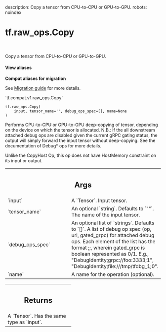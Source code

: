 description: Copy a tensor from CPU-to-CPU or GPU-to-GPU.
robots: noindex

# tf.raw_ops.Copy

<!-- Insert buttons and diff -->

<table class="tfo-notebook-buttons tfo-api nocontent" align="left">

</table>



Copy a tensor from CPU-to-CPU or GPU-to-GPU.

<section class="expandable">
  <h4 class="showalways">View aliases</h4>
  <p>
<b>Compat aliases for migration</b>
<p>See
<a href="https://www.tensorflow.org/guide/migrate">Migration guide</a> for
more details.</p>
<p>`tf.compat.v1.raw_ops.Copy`</p>
</p>
</section>

<pre class="devsite-click-to-copy prettyprint lang-py tfo-signature-link">
<code>tf.raw_ops.Copy(
    input, tensor_name=&#x27;&#x27;, debug_ops_spec=[], name=None
)
</code></pre>



<!-- Placeholder for "Used in" -->

Performs CPU-to-CPU or GPU-to-GPU deep-copying of tensor, depending on the
device on which the tensor is allocated.
N.B.: If the all downstream attached debug ops are disabled given the current
gRPC gating status, the output will simply forward the input tensor without
deep-copying. See the documentation of Debug* ops for more details.

Unlike the CopyHost Op, this op does not have HostMemory constraint on its
input or output.

<!-- Tabular view -->
 <table class="responsive fixed orange">
<colgroup><col width="214px"><col></colgroup>
<tr><th colspan="2"><h2 class="add-link">Args</h2></th></tr>

<tr>
<td>
`input`
</td>
<td>
A `Tensor`. Input tensor.
</td>
</tr><tr>
<td>
`tensor_name`
</td>
<td>
An optional `string`. Defaults to `""`.
The name of the input tensor.
</td>
</tr><tr>
<td>
`debug_ops_spec`
</td>
<td>
An optional list of `strings`. Defaults to `[]`.
A list of debug op spec (op, url, gated_grpc) for attached debug
ops. Each element of the list has the format
<debug_op>;<grpc_url>;<gated_grpc>, wherein gated_grpc is boolean represented
as 0/1. E.g., "DebugIdentity;grpc://foo:3333;1",
"DebugIdentity;file:///tmp/tfdbg_1;0".
</td>
</tr><tr>
<td>
`name`
</td>
<td>
A name for the operation (optional).
</td>
</tr>
</table>



<!-- Tabular view -->
 <table class="responsive fixed orange">
<colgroup><col width="214px"><col></colgroup>
<tr><th colspan="2"><h2 class="add-link">Returns</h2></th></tr>
<tr class="alt">
<td colspan="2">
A `Tensor`. Has the same type as `input`.
</td>
</tr>

</table>

